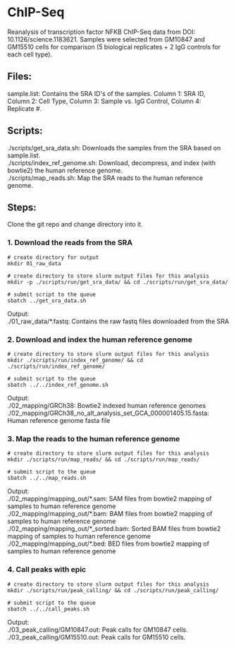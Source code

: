 # ChIP-Seq
Reanalysis of transcription factor NFKB ChIP-Seq data from DOI: 10.1126/science.1183621. Samples were selected from GM10847 and GM15510 cells for comparison (5 biological replicates + 2 IgG controls for each cell type). 

## Files:
sample.list: Contains the SRA ID's of the samples. Column 1: SRA ID, Column 2: Cell Type, Column 3: Sample vs. IgG Control, Column 4: Replicate #.

## Scripts:
./scripts/get_sra_data.sh: Downloads the samples from the SRA based on sample.list.  
./scripts/index_ref_genome.sh: Download, decompress, and index (with bowtie2) the human reference genome.  
./scripts/map_reads.sh: Map the SRA reads to the human reference genome.

## Steps:  
Clone the git repo and change directory into it.  
### 1. Download the reads from the SRA
```
# create directory for output
mkdir 01_raw_data  

# create directory to store slurm output files for this analysis
mkdir -p ./scripts/run/get_sra_data/ && cd ./scripts/run/get_sra_data/  

# submit script to the queue
sbatch ../get_sra_data.sh  
```

Output:  
  ./01_raw_data/*.fastq: Contains the raw fastq files downloaded from the SRA

### 2. Download and index the human reference genome
```
# create directory to store slurm output files for this analysis
mkdir ./scripts/run/index_ref_genome/ && cd ./scripts/run/index_ref_genome/  

# submit script to the queue
sbatch ../../index_ref_genome.sh  
```

Output:  
  ./02_mapping/GRCh38: Bowtie2 indexed human reference genomes  
  ./02_mapping/GRCh38_no_alt_analysis_set_GCA_000001405.15.fasta: Human reference genome fasta file
  
### 3. Map the reads to the human reference genome  
```
# create directory to store slurm output files for this analysis
mkdir ./scripts/run/map_reads/ && cd ./scripts/run/map_reads/  

# submit script to the queue
sbatch ../../map_reads.sh  
 ```
 
Output:  
  ./02_mapping/mapping_out/\*.sam: SAM files from bowtie2 mapping of samples to human reference genome  
  ./02_mapping/mapping_out/\*.bam: BAM files from bowtie2 mapping of samples to human reference genome   
  ./02_mapping/mapping_out/\*_sorted.bam: Sorted BAM files from bowtie2 mapping of samples to human reference genome  
  ./02_mapping/mapping_out/\*.bed: BED files from bowtie2 mapping of samples to human reference genome  
  
### 4. Call peaks with epic  
```
# create directory to store slurm output files for this analysis
mkdir ./scripts/run/peak_calling/ && cd ./scripts/run/peak_calling/  

# submit script to the queue
sbatch ../../call_peaks.sh  
 ```
Output:  
./03_peak_calling/GM10847.out: Peak calls for GM10847 cells.  
./03_peak_calling/GM15510.out: Peak calls for GM15510 cells.  



